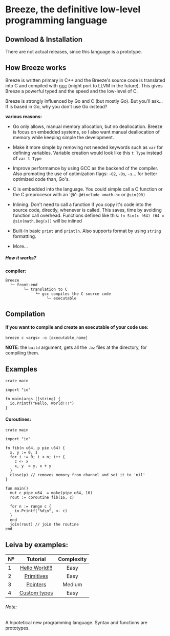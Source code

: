 # Breeze, the definitive low-level programming language
## Download & Installation
There are not actual releases, since this language is a prototype. 

## How Breeze works
Breeze is written primary in C++ and the Breeze's source code is translated into C and compiled with [gcc](https://github.com/gcc-mirror/gcc) (might port to LLVM in the future). This gives Breeze a powerful typed and the speed and the low-level of C.

Breeze is strongly influenced by Go and C (but mostly Go). But you'll ask... If is based in Go, why you don't use Go instead?

**various reasons:**
* Go only allows, manual memory allocation, but no deallocation. Breeze is focus on embedded systems, so I also want manual deallocation of memory while keeping simple the development.

* Make it more simple by removing not needed keywords such as ```var``` for defining variables. Variable creation would look like this ```t Type``` instead of ```var t Type```

* Improve performamce by using GCC as the backend of the compiler. Also promoting the use of optimization flags: `-O2`, `-Os`, `-s`... for better optimized code than, Go's.

* C is embedded into the language. You could simple call a C function or the C preprocesor with an '@': `@#include <math.h>` or `@sin(90)`

* Inlining. Don't need to call a function if you copy it's code into the source code, directly, whenever is called. This saves, time by avoiding function call overhead. Functions defined like this: `fn Sin(x f64) f64 = @sin(math.Deg(x))` will be inlined

* Built-In basic `print` and `println`. Also supports format by using `string` formatting.

* More...

##### How it works?
**compiler:**
```
Breeze
  └─ front-end
        └─ translation to C
             └─ gcc compiles the C source code
                  └─ executable
```

## Compilation

#### If you want to compile and create an executable of your code use:
```
breeze c <args> -o [executable_name]
```
**NOTE**: the `build` argument, gets all the `.bz` files at the directory, for compiling them.
## Examples
```
crate main

import "io"

fn main(args []string) {
  io.Printf("Hello, World!!!")
}
```
#### Coroutines:
```
crate main

import "io"

fn fib(n u64, p pie u64) {
  x, y := 0, 1
  for i := 0; i < n; i++ {
    c <- x
    x, y  = y, x + y
  }
  close(p) // removes memory from channel and set it to 'nil'
}

fun main()
  mut c pipe u64  = make(pipe u64, 16)
  rout := coroutine fib(16, c)

  for n := range c {
    io.Printf("%d\n", <- c)
  }
  end
  join(rout) // join the routine
end
```
## Leiva by examples:
| Nº            | Tutorial      | Complexity      |
| ------------- |:-------------:|:---------------:|
| 1             | [Hello World!!!](https://github.com/AlKiam/Leiva/tree/master/Examples/Hello%20World) | Easy |
| 2             | [Primitives](https://github.com/AlKiam/Leiva/tree/master/Examples/Primitives) | Easy |
| 3             | [Pointers](https://github.com/AlKiam/Leiva/tree/master/Examples/Pointers) | Medium |
| 4             | [Custom types](https://github.com/AlKiam/Leiva/tree/master/Examples/Custom%20Types) | Easy |

###### Note:
A hipotetical new programming language. Syntax and functions are prototypes.
